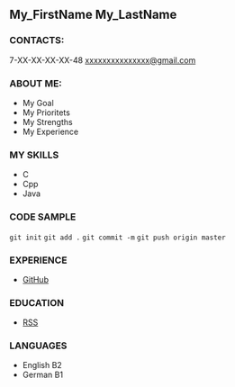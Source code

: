 ## My_FirstName My_LastName

### CONTACTS:
7-XX-XX-XX-XX-48
xxxxxxxxxxxxxxx@gmail.com

### ABOUT ME:
* My Goal
* My Prioritets
* My Strengths
* My Experience

### MY SKILLS
* C
* Cpp
* Java

### CODE SAMPLE
`git init`
`git add .`
`git commit -m`
`git push origin master`

### EXPERIENCE
* [GitHub](https://github.com/rinedein)

### EDUCATION
* [RSS](https://rs.school)

### LANGUAGES
* English B2
* German B1